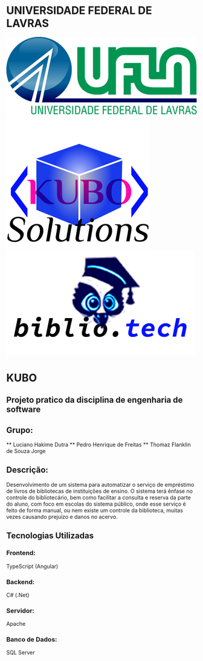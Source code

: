 # UNIVERSIDADE FEDERAL DE LAVRAS

<img src="https://github.com/ThomazSIUFLA/Kubo/blob/master/img/logoUfla.png" whidth="150px">
<img src="https://github.com/ThomazSIUFLA/Kubo/blob/master/img/Group%2035.png" whidth="150px">
<img src="https://github.com/ThomazSIUFLA/Kubo/blob/master/img/logo.png" whidth="150px">

# KUBO
## Projeto pratico da disciplina de engenharia de software

## Grupo:

** Luciano Hakime Dutra
** Pedro Henrique de Freitas
** Thomaz Flanklin de Souza Jorge

## Descrição:

Desenvolvimento de um sistema para automatizar o serviço de empréstimo de livros
de bibliotecas de instituições de ensino. O sistema terá ênfase no controle do bibliotecário,
bem como facilitar a consulta e reserva da parte do aluno, com foco em escolas do sistema
público, onde esse serviço é feito de forma manual, ou nem existe um controle da biblioteca,
muitas vezes causando prejuízo e danos no acervo.

## Tecnologias Utilizadas
### Frontend:
TypeScript (Angular)

### Backend:
C# (.Net)

### Servidor:
Apache

### Banco de Dados:
SQL Server



